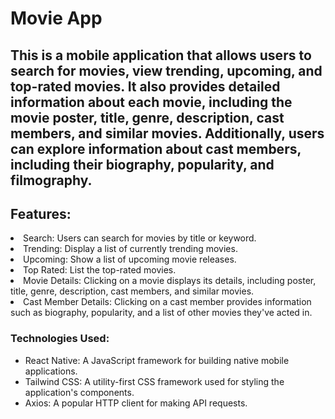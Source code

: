 # Movie App

## This is a mobile application that allows users to search for movies, view trending, upcoming, and top-rated movies. It also provides detailed information about each movie, including the movie poster, title, genre, description, cast members, and similar movies. Additionally, users can explore information about cast members, including their biography, popularity, and filmography.

## Features:
<li>Search: Users can search for movies by title or keyword.</li>
<li>Trending: Display a list of currently trending movies.</li>
<li>Upcoming: Show a list of upcoming movie releases.</li>
<li>Top Rated: List the top-rated movies.</li>
<li>Movie Details: Clicking on a movie displays its details, including poster, title, genre, description, cast members, and similar movies.</li>
<li>Cast Member Details: Clicking on a cast member provides information such as biography, popularity, and a list of other movies they've acted in.</li>

### Technologies Used:

- React Native: A JavaScript framework for building native mobile applications.
- Tailwind CSS: A utility-first CSS framework used for styling the application's components.
- Axios: A popular HTTP client for making API requests.
